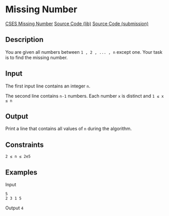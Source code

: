 # Missing Number

[CSES Missing Number](https://cses.fi/problemset/task/1083)
[Source Code (lib)](https://github.com/beephsupreme/cses/blob/master/src/missing_number.rs)
[Source Code (submission)](https://github.com/beephsupreme/cses/blob/master/src/bin/submissions/missing_number_sub.rs)

## Description

You are given all numbers between `1 , 2 , ... , n` except one. Your task is to find the missing number.

## Input

The first input line contains an integer `n`.

The second line contains `n-1` numbers. Each number `x` is distinct and `1 ≤ x ≤ n`

## Output

Print a line that contains all values of `n` during the algorithm.

## Constraints

`2 ≤ n ≤ 2e5`

## Examples

Input

```
5
2 3 1 5
```

Output
`4`
